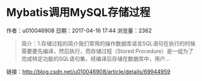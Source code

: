 # Mybatis调用MySQL存储过程
作者：u010046908
日期：2017-04-16 17:44
浏览量：2362
> 简介：1.存储过程的简介我们常用的操作数据库语言SQL语句在执行的时候需要要先编译，然后执行，而存储过程（Stored Procedure）是一组为了完成特定功能的SQL语句集，经编译后存储在数据库中，用户...

 链接：http://blog.csdn.net/u010046908/article/details/69944959
